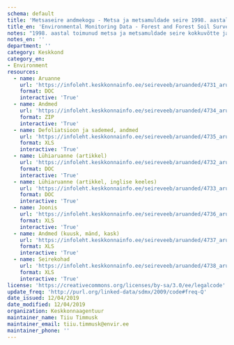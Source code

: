 ```yaml
---
schema: default
title: 'Metsaseire andmekogu - Metsa ja metsamuldade seire 1998. aastal'
title_en: 'Environmental Monitoring Data - Forest and Forest Soil Survey in 1998'
notes: "1998. aastal toimunud metsa ja metsamuldade seire kokkuvõtte ja allpool toodud andmed leiab <a href=\"http://seire.keskkonnainfo.ee/index.php?option=com_content&view=article&id=1621%3A1998-a\">siit</a>. Metsaseire <a href=\"http://seire.keskkonnainfo.ee/index.php?option=com_content&view=article&id=638&Itemid=177\">andmekogu</a> on osa Riikliku keskkonnaseire programmi veebist, mis pakub metsandusega seotud infot Keskkonnaseire seadusega sätestatud korras."
notes_en: ''
department: ''
category: Keskkond
category_en:
- Environment
resources:
  - name: Aruanne
    url: 'https://infoleht.keskkonnainfo.ee/seireveeb/aruanded/4731_aru98_metsaseire.doc'
    format: DOC
    interactive: 'True'
  - name: Andmed
    url: 'https://infoleht.keskkonnainfo.ee/seireveeb/aruanded/4734_aru98_metsaseire_andm.zip'
    format: ZIP
    interactive: 'True'
  - name: Defoliatsioon ja sademed, andmed
    url: 'https://infoleht.keskkonnainfo.ee/seireveeb/aruanded/4735_aru98_metsaseire_andm_def_sad.xls'
    format: XLS
    interactive: 'True'
  - name: Lühiaruanne (artikkel)
    url: 'https://infoleht.keskkonnainfo.ee/seireveeb/aruanded/4732_aru98_metsaseire_artikkel.doc'
    format: DOC
    interactive: 'True'
  - name: Lühiaruanne (artikkel, inglise keeles)
    url: 'https://infoleht.keskkonnainfo.ee/seireveeb/aruanded/4733_aru98_metsaseire_artikkel_ingl.doc'
    format: DOC
    interactive: 'True'
  - name: Joonis
    url: 'https://infoleht.keskkonnainfo.ee/seireveeb/aruanded/4736_aru98_metsaseire_joon_tab.xls'
    format: XLS
    interactive: 'True'
  - name: Andmed (kuusk, mänd, kask)
    url: 'https://infoleht.keskkonnainfo.ee/seireveeb/aruanded/4737_aru98_metsaseire_ku_ma_ka.xls'
    format: XLS
    interactive: 'True'
  - name: Seirekohad
    url: 'https://infoleht.keskkonnainfo.ee/seireveeb/aruanded/4738_aru98_metsaseire_seireala.xls'
    format: XLS
    interactive: 'True'
license: 'https://creativecommons.org/licenses/by-sa/3.0/ee/legalcode'
update_freq: 'http://purl.org/linked-data/sdmx/2009/code#freq-Q'
date_issued: 12/04/2019
date_modified: 12/04/2019
organization: Keskkonnaagentuur
maintainer_name: Tiiu Timmusk
maintainer_email: tiiu.timmusk@envir.ee
maintainer_phone: ''
---
```

